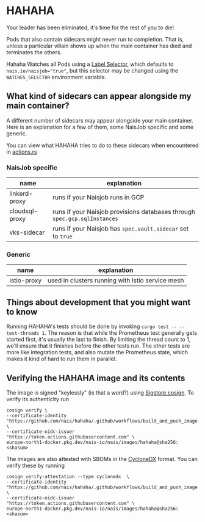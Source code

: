 # HAHAHA

Your leader has been eliminated, it's time for the rest of you to die!

Pods that also contain sidecars might never run to completion.
That is, unless a particular villain shows up when the main container has died and terminates the others.

Hahaha Watches all Pods using a [Label Selector](https://kubernetes.io/docs/concepts/overview/working-with-objects/labels/), which defaults to `nais.io/naisjob="true"`, but this selector may be changed using the `WATCHES_SELECTOR` environment variable.

## What kind of sidecars can appear alongside my main container?

A different number of sidecars may appear alongside your main container. Here is an explanation for a few of them, some NaisJob specific and some generic.

You can view what HAHAHA tries to do to these sidecars when encountered in [actions.rs](https://github.com/nais/hahaha/blob/main/src/actions.rs#L9-L13)

### NaisJob specific

| name                         | explanation                                                               |
| ---------------------------- | ------------------------------------------------------------------------- |
| linkerd-proxy                | runs if your Naisjob runs in GCP                                          |
| cloudsql-proxy               | runs if your Naisjob provisions databases through `spec.gcp.sqlInstances` |
| vks-sidecar                  | runs if your Naisjob has `spec.vault.sidecar` set to `true`               |

### Generic

| name        | explanation                                      |
| ----------- | ------------------------------------------------ |
| istio-proxy | used in clusters running with Istio service mesh |

## Things about development that you might want to know

Running HAHAHA's tests should be done by invoking `cargo test -- --test-threads 1`. The reason is that while the Prometheus test generally gets started first, it's usually the last to finish. By limiting the thread count to 1, we'll ensure that it finishes before the other tests run. The other tests are more like integration tests, and also mutate the Prometheus state, which makes it kind of hard to run them in parallel.

## Verifying the HAHAHA image and its contents

The image is signed "keylessly" (is that a word?) using [Sigstore cosign](https://github.com/sigstore/cosign).
To verify its authenticity run

```
cosign verify \
--certificate-identity "https://github.com/nais/hahaha/.github/workflows/build_and_push_image.yaml@refs/heads/main" \
--certificate-oidc-issuer "https://token.actions.githubusercontent.com" \
europe-north1-docker.pkg.dev/nais-io/nais/images/hahaha@sha256:<shasum>
```

The images are also attested with SBOMs in the [CycloneDX](https://cyclonedx.org/) format.
You can verify these by running

```
cosign verify-attestation --type cyclonedx  \
--certificate-identity "https://github.com/nais/hahaha/.github/workflows/build_and_push_image.yaml@refs/heads/main" \
--certificate-oidc-issuer "https://token.actions.githubusercontent.com" \
europe-north1-docker.pkg.dev/nais-io/nais/images/hahaha@sha256:<shasum>
```
